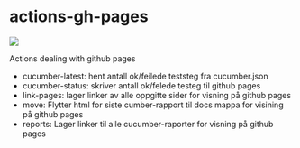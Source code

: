 # actions-gh-pages
![](https://github.com/navikt/bidrag-gh-pages/workflows/build%20actions/badge.svg)

Actions dealing with github pages

- cucumber-latest: hent antall ok/feilede teststeg fra cucumber.json
- cucumber-status: skriver antall ok/felede testeg til github pages
- link-pages: lager linker av alle oppgitte sider   for visning på github pages
- move: Flytter html for siste cumber-rapport til docs mappa for visining på github pages
- reports: Lager linker til alle cucumber-raporter for visning på github pages

